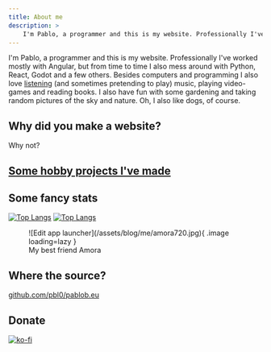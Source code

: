 ```yaml
---
title: About me
description: >
	I'm Pablo, a programmer and this is my website. Professionally I've worked mostly with Angular...
---
```


I'm Pablo, a programmer and this is my website. Professionally I've worked mostly with Angular, but from time to time I also mess around with Python, React, Godot and a few others. Besides computers and programming I also love [listening](/music) (and sometimes pretending to play) music, playing video-games and reading books. I also have fun with some gardening and taking random pictures of the sky and nature. Oh, I also like dogs, of course.

## Why did you make a website?

Why not?

## [Some hobby projects I've made](/code)

## Some fancy stats

[![Top Langs](https://github-readme-stats.vercel.app/api/top-langs?username=pbl0&hide=hack,tsql,php,swift,ruby&layout=compact&langs_count=8&theme=github_dark)](https://github.com/pbl0)
[![Top Langs](https://github-readme-stats.vercel.app/api?username=pbl0&theme=github_dark&show_icons=true&count_private=true)](https://github.com/pbl0)

<figure markdown>
  ![Edit app launcher](/assets/blog/me/amora720.jpg){ .image loading=lazy }
  <figcaption>My best friend Amora</figcaption>
</figure>

## Where the source?

[github.com/pbl0/pablob.eu](https://github.com/pbl0/pablob.eu)

## Donate

[![ko-fi](https://ko-fi.com/img/githubbutton_sm.svg)](https://ko-fi.com/Y8Y4HOO0V)
